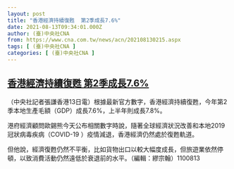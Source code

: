 ```yaml
---
layout: post
title: "香港經濟持續復甦  第2季成長7.6%"
date: 2021-08-13T09:34:01.000Z
author: (臺)中央社CNA
from: https://www.cna.com.tw/news/acn/202108130215.aspx
tags: [ (臺)中央社CNA ]
categories: [ (臺)中央社CNA ]
---
```

<!--1628847241000-->
[香港經濟持續復甦  第2季成長7.6%](https://www.cna.com.tw/news/acn/202108130215.aspx)
------

<div>
<div></div><div class="paragraph"><p>（中央社記者張謙香港13日電）根據最新官方數字，香港經濟持續復甦，今年第2季本地生產毛額（GDP）成長7.6%，上半年則成長7.8%。</p><p>港府經濟顧問歐錫熊今天公布相關數字時說，隨著全球經濟狀況改善和本地2019冠狀病毒疾病（COVID-19 ）疫情減退，香港經濟仍然處於復甦軌道。</p><p>但他說，經濟復甦仍然不平衡，比如貨物出口以較大幅度成長，但旅遊業依然停頓，以致消費活動仍然遠低於衰退前的水平。（編輯：繆宗翰）1100813</p></div>
</div>
